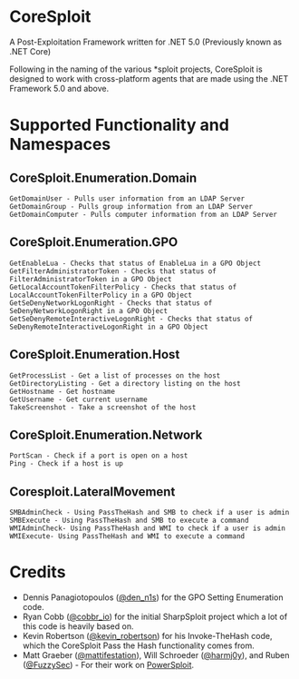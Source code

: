 # CoreSploit
A Post-Exploitation Framework written for .NET 5.0 (Previously known as .NET Core)

Following in the naming of the various *sploit projects, CoreSploit is designed to work with cross-platform agents that are made using the .NET Framework 5.0 and above.

# Supported Functionality and Namespaces

## CoreSploit.Enumeration.Domain
```
GetDomainUser - Pulls user information from an LDAP Server
GetDomainGroup - Pulls group information from an LDAP Server
GetDomainComputer - Pulls computer information from an LDAP Server
```

## CoreSploit.Enumeration.GPO
```
GetEnableLua - Checks that status of EnableLua in a GPO Object
GetFilterAdministratorToken - Checks that status of FilterAdministratorToken in a GPO Object
GetLocalAccountTokenFilterPolicy - Checks that status of LocalAccountTokenFilterPolicy in a GPO Object
GetSeDenyNetworkLogonRight - Checks that status of SeDenyNetworkLogonRight in a GPO Object
GetSeDenyRemoteInteractiveLogonRight - Checks that status of SeDenyRemoteInteractiveLogonRight in a GPO Object
```

## CoreSploit.Enumeration.Host
```
GetProcessList - Get a list of processes on the host
GetDirectoryListing - Get a directory listing on the host
GetHostname - Get hostname
GetUsername - Get current username
TakeScreenshot - Take a screenshot of the host
```

## CoreSploit.Enumeration.Network
```
PortScan - Check if a port is open on a host
Ping - Check if a host is up 
```

## Coresploit.LateralMovement
```
SMBAdminCheck - Using PassTheHash and SMB to check if a user is admin
SMBExecute - Using PassTheHash and SMB to execute a command
WMIAdminCheck- Using PassTheHash and WMI to check if a user is admin
WMIExecute- Using PassTheHash and WMI to execute a command
```

# Credits
* Dennis Panagiotopoulos ([@den_n1s](https://twitter.com/den_n1s)) for the GPO Setting Enumeration code.
* Ryan Cobb ([@cobbr_io](https://twitter.com/cobbr_io)) for the initial SharpSploit project which a lot of this code is heavily based on.
* Kevin Robertson ([@kevin_robertson](https://twitter.com/kevin_robertson)) for his Invoke-TheHash code, which the CoreSploit Pass the Hash functionality comes from.
* Matt Graeber ([@mattifestation](https://twitter.com/mattifestation)), Will Schroeder ([@harmj0y](https://twitter.com/harmj0y)), and Ruben ([@FuzzySec](https://twitter.com/fuzzysec)) - For their work on [PowerSploit](https://github.com/PowerShellMafia/PowerSploit).

